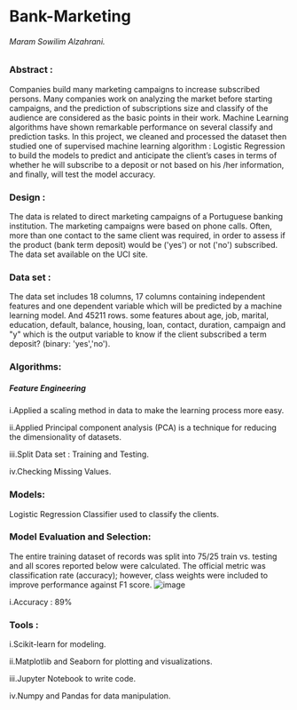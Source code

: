 # Bank-Marketing
###### Maram Sowilim Alzahrani. 
### Abstract :


Companies build many marketing  campaigns  to increase subscribed persons. Many companies work on analyzing the market before starting campaigns, and the prediction of subscriptions size and classify of the audience are considered as the basic points in their work. Machine Learning algorithms   have shown remarkable performance on several classify and prediction  tasks. In this project, we cleaned  and processed the dataset then studied  one  of supervised machine learning algorithm : Logistic Regression to build the models to predict and  anticipate the client’s cases in terms of whether he will subscribe to a deposit or not based on his /her information, and finally, will test the model accuracy.
### Design :


The data is related to direct marketing campaigns of a Portuguese banking institution. The marketing campaigns were based on phone calls. Often, more than one contact to the same client was required, in order to assess if the product (bank term deposit) would be ('yes') or not ('no') subscribed. The data set available on the UCI site.
### Data set :


The data set includes 18 columns, 17 columns containing independent features and one dependent variable which will be predicted by a machine learning model. And 45211 rows. some features about age, job, marital, education, default, balance, housing, loan, contact, duration, campaign and "y" which is the output variable to know if  the client subscribed a term deposit? (binary: 'yes','no').
### Algorithms:


##### Feature Engineering
i.Applied a scaling method in data to make the learning process more easy.

ii.Applied Principal component analysis (PCA) is a technique for reducing the dimensionality of datasets.

iii.Split Data set : Training and Testing.

iv.Checking Missing Values.

### Models:


Logistic Regression Classifier  used to classify the clients.
### Model Evaluation and Selection:


The entire training dataset of records was split into 75/25 train vs. testing and all scores reported below were calculated.
The official metric was classification rate (accuracy); however, class weights were included to improve performance against F1 score.
![image](https://user-images.githubusercontent.com/93068310/142160094-b528092c-0d0a-474d-bc82-ea598f475f5a.png)

i.Accuracy : 89%

### Tools :
i.Scikit-learn for modeling.

ii.Matplotlib and Seaborn for plotting and visualizations.

iii.Jupyter Notebook to write code.

iv.Numpy and Pandas for data manipulation.
